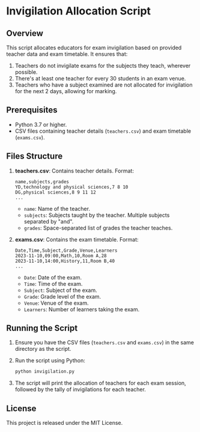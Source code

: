 # Invigilation Allocation Script

## Overview

This script allocates educators for exam invigilation based on provided teacher data and exam timetable. It ensures that:

1. Teachers do not invigilate exams for the subjects they teach, wherever possible.
2. There's at least one teacher for every 30 students in an exam venue.
3. Teachers who have a subject examined are not allocated for invigilation for the next 2 days, allowing for marking.

## Prerequisites

- Python 3.7 or higher.
- CSV files containing teacher details (`teachers.csv`) and exam timetable (`exams.csv`).

## Files Structure

1. **teachers.csv**: Contains teacher details. Format:

    ```
    name,subjects,grades
    YD,technology and physical sciences,7 8 10
    DG,physical sciences,8 9 11 12
    ...
    ```

    - `name`: Name of the teacher.
    - `subjects`: Subjects taught by the teacher. Multiple subjects separated by "and".
    - `grades`: Space-separated list of grades the teacher teaches.

2. **exams.csv**: Contains the exam timetable. Format:

    ```
    Date,Time,Subject,Grade,Venue,Learners
    2023-11-10,09:00,Math,10,Room A,28
    2023-11-10,14:00,History,11,Room B,40
    ...
    ```

    - `Date`: Date of the exam.
    - `Time`: Time of the exam.
    - `Subject`: Subject of the exam.
    - `Grade`: Grade level of the exam.
    - `Venue`: Venue of the exam.
    - `Learners`: Number of learners taking the exam.

## Running the Script

1. Ensure you have the CSV files (`teachers.csv` and `exams.csv`) in the same directory as the script.
2. Run the script using Python:

    ```bash
    python invigilation.py
    ```

3. The script will print the allocation of teachers for each exam session, followed by the tally of invigilations for each teacher.

## License

This project is released under the MIT License.
